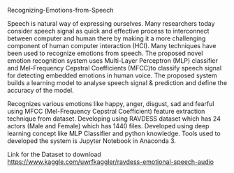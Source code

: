  Recognizing-Emotions-from-Speech

Speech is natural way of expressing ourselves. Many researchers today consider speech signal as quick and effective process to interconnect between computer and human there by making it a more challenging component of human computer interaction (HCI). Many techniques have been used to recognize emotions from speech. The proposed novel emotion recognition system uses Multi-Layer Perceptron (MLP) classifier and Mel-Frequency Cepstral Coefficients (MFCC)to classify speech signal for detecting embedded emotions in human voice. The proposed system builds a learning model to analyse speech signal & prediction and define the accuracy of the model.

Recognizes various emotions like happy, anger, disgust, sad and fearful using MFCC (Mel-Frequency Cepstral Coefficient) feature extraction technique from dataset.
Developing using RAVDESS dataset which has 24 actors (Male and Female) which has 1440 files.
Developed using deep learning concept like MLP Classifier and python knowledge.
Tools used to developed the system is Jupyter Notebook in Anaconda 3.

Link for the Dataset to download
   https://www.kaggle.com/uwrfkaggler/ravdess-emotional-speech-audio
